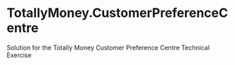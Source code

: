 # TotallyMoney.CustomerPreferenceCentre
Solution for the Totally Money Customer Preference Centre Technical Exercise
